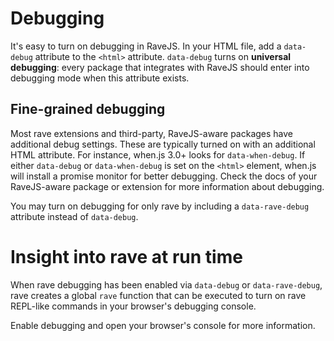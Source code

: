 # Debugging

It's easy to turn on debugging in RaveJS.  In your HTML file, add a
`data-debug` attribute to the `<html>` attribute.  `data-debug` turns on
**universal debugging**: every package that integrates with RaveJS should
enter into debugging mode when this attribute exists.

## Fine-grained debugging

Most rave extensions and third-party, RaveJS-aware packages have additional
debug settings.  These are typically turned on with an additional HTML
attribute.  For instance, when.js 3.0+ looks for `data-when-debug`.  If
either `data-debug` or `data-when-debug` is set on the `<html>`
element, when.js will install a promise monitor for better debugging.
Check the docs of your RaveJS-aware package or extension for more information
about debugging.

You may turn on debugging for only rave by including a `data-rave-debug`
attribute instead of `data-debug`.

# Insight into rave at run time

When rave debugging has been enabled via `data-debug` or `data-rave-debug`,
rave creates a global `rave` function that can be executed to turn on
rave REPL-like commands in your browser's debugging console.

Enable debugging and open your browser's console for more information.
